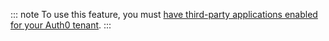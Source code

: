 ::: note 
To use this feature, you must [have third-party applications enabled for your Auth0 tenant](/applications/guides/enable-third-party-applications).
:::
